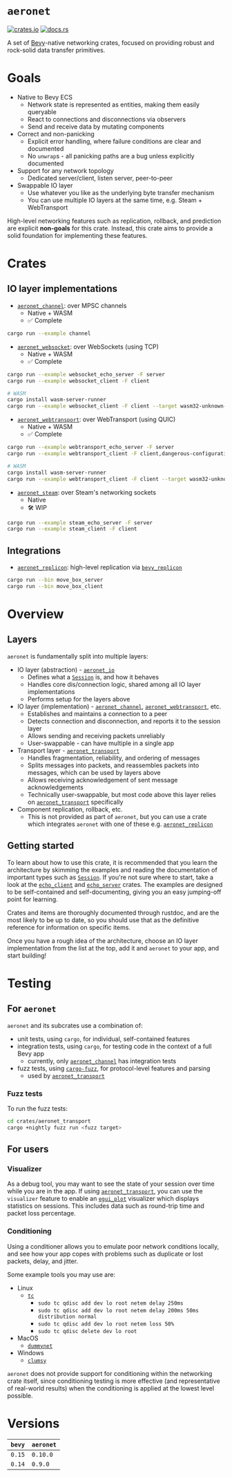 # `aeronet`

[![crates.io](https://img.shields.io/crates/v/aeronet.svg)](https://crates.io/crates/aeronet)
[![docs.rs](https://img.shields.io/docsrs/aeronet)](https://docs.rs/aeronet)

A set of [Bevy]-native networking crates, focused on providing robust and rock-solid data transfer
primitives.

# Goals

- Native to Bevy ECS
  - Network state is represented as entities, making them easily queryable
  - React to connections and disconnections via observers
  - Send and receive data by mutating components
- Correct and non-panicking
  - Explicit error handling, where failure conditions are clear and documented
  - No `unwrap`s - all panicking paths are a bug unless explicitly documented
- Support for any network topology
  - Dedicated server/client, listen server, peer-to-peer
- Swappable IO layer
  - Use whatever you like as the underlying byte transfer mechanism
  - You can use multiple IO layers at the same time, e.g. Steam + WebTransport

High-level networking features such as replication, rollback, and prediction are explicit
**non-goals** for this crate. Instead, this crate aims to provide a solid foundation for
implementing these features.

# Crates

## IO layer implementations

- [`aeronet_channel`]: over MPSC channels
  - Native + WASM
  - ✅ Complete

```sh
cargo run --example channel
```

- [`aeronet_websocket`]: over WebSockets (using TCP)
  - Native + WASM
  - ✅ Complete

```sh
cargo run --example websocket_echo_server -F server
cargo run --example websocket_client -F client

# WASM
cargo install wasm-server-runner
cargo run --example websocket_client -F client --target wasm32-unknown-unknown
```

- [`aeronet_webtransport`]: over WebTransport (using QUIC)
  - Native + WASM
  - ✅ Complete

```sh
cargo run --example webtransport_echo_server -F server
cargo run --example webtransport_client -F client,dangerous-configuration

# WASM
cargo install wasm-server-runner
cargo run --example webtransport_client -F client --target wasm32-unknown-unknown
```

- [`aeronet_steam`]: over Steam's networking sockets
  - Native
  - 🛠️ WIP

```sh
cargo run --example steam_echo_server -F server
cargo run --example steam_client -F client
```

## Integrations

- [`aeronet_replicon`]: high-level replication via [`bevy_replicon`]

```sh
cargo run --bin move_box_server
cargo run --bin move_box_client
```

# Overview

## Layers

`aeronet` is fundamentally split into multiple layers:
- IO layer (abstraction) - [`aeronet_io`]
  - Defines what a [`Session`] is, and how it behaves
  - Handles core dis/connection logic, shared among all IO layer implementations
  - Performs setup for the layers above
- IO layer (implementation) - [`aeronet_channel`], [`aeronet_webtransport`], etc.
  - Establishes and maintains a connection to a peer
  - Detects connection and disconnection, and reports it to the session layer
  - Allows sending and receiving packets unreliably
  - User-swappable - can have multiple in a single app
- Transport layer - [`aeronet_transport`]
  - Handles fragmentation, reliability, and ordering of messages
  - Splits messages into packets, and reassembles packets into messages, which can be used by layers
    above
  - Allows receiving acknowledgement of sent message acknowledgements
  - Technically user-swappable, but most code above this layer relies on [`aeronet_transport`]
    specifically
- Component replication, rollback, etc.
  - This is not provided as part of `aeronet`, but you can use a crate which integrates `aeronet`
    with one of these e.g. [`aeronet_replicon`]

## Getting started

To learn about how to use this crate, it is recommended that you learn the architecture by skimming
the examples and reading the documentation of important types such as [`Session`]. If you're not
sure where to start, take a look at the [`echo_client`] and [`echo_server`] crates. The examples are
designed to be self-contained and self-documenting, giving you an easy jumping-off point for
learning.

Crates and items are thoroughly documented through rustdoc, and are the most likely to be up to
date, so you should use that as the definitive reference for information on specific items.

Once you have a rough idea of the architecture, choose an IO layer implementation from the list at
the top, add it and `aeronet` to your app, and start building!

# Testing

## For `aeronet`

`aeronet` and its subcrates use a combination of:
- unit tests, using `cargo`, for individual, self-contained features
- integration tests, using `cargo`, for testing code in the context of a full Bevy app
  - currently, only [`aeronet_channel`] has integration tests
- fuzz tests, using [`cargo-fuzz`], for protocol-level features and parsing
  - used by [`aeronet_transport`]

### Fuzz tests

To run the fuzz tests:
```sh
cd crates/aeronet_transport
cargo +nightly fuzz run <fuzz target>
```

## For users

### Visualizer

As a debug tool, you may want to see the state of your session over time while you are in the app.
If using [`aeronet_transport`], you can use the `visualizer` feature to enable an [`egui_plot`]
visualizer which displays statistics on sessions. This includes data such as round-trip time and
packet loss percentage.

### Conditioning

Using a conditioner allows you to emulate poor network conditions locally, and see how your app
copes with problems such as duplicate or lost packets, delay, and jitter.

Some example tools you may use are:
- Linux
  - [`tc`](https://docs.redhat.com/en/documentation/red_hat_enterprise_linux/9/html/configuring_and_managing_networking/linux-traffic-control_configuring-and-managing-networking)
    - `sudo tc qdisc add dev lo root netem delay 250ms`
    - `sudo tc qdisc add dev lo root netem delay 200ms 50ms distribution normal`
    - `sudo tc qdisc add dev lo root netem loss 50%`
    - `sudo tc qdisc delete dev lo root`
- MacOS
  - [`dummynet`](https://superuser.com/questions/126642/throttle-network-bandwidth-per-application-in-mac-os-x)
- Windows
  - [`clumsy`](https://github.com/jagt/clumsy)

`aeronet` does not provide support for conditioning within the networking crate itself, since
conditioning testing is more effective (and representative of real-world results) when the
conditioning is applied at the lowest level possible.

# Versions

| `bevy` | `aeronet` |
|--------|-----------|
| `0.15` | `0.10.0`  |
| `0.14` | `0.9.0`   |

[Bevy]: https://bevyengine.org
[`aeronet_io`]: https://docs.rs/aeronet_io
[`aeronet_channel`]: https://docs.rs/aeronet_channel
[`aeronet_websocket`]: https://docs.rs/aeronet_websocket
[`aeronet_webtransport`]: https://docs.rs/aeronet_webtransport
[`aeronet_steam`]: https://docs.rs/aeronet_steam
[`aeronet_replicon`]: https://docs.rs/aeronet_replicon
[`bevy_replicon`]: https://docs.rs/bevy_replicon
[`aeronet_transport`]: https://docs.rs/aeronet_transport
[`Session`]: io::Session
[`echo_client`]: ./examples/echo_client
[`echo_server`]: ./examples/echo_server
[`egui_plot`]: https://docs.rs/egui_plot
[`cargo-fuzz`]: https://github.com/rust-fuzz/cargo-fuzz
